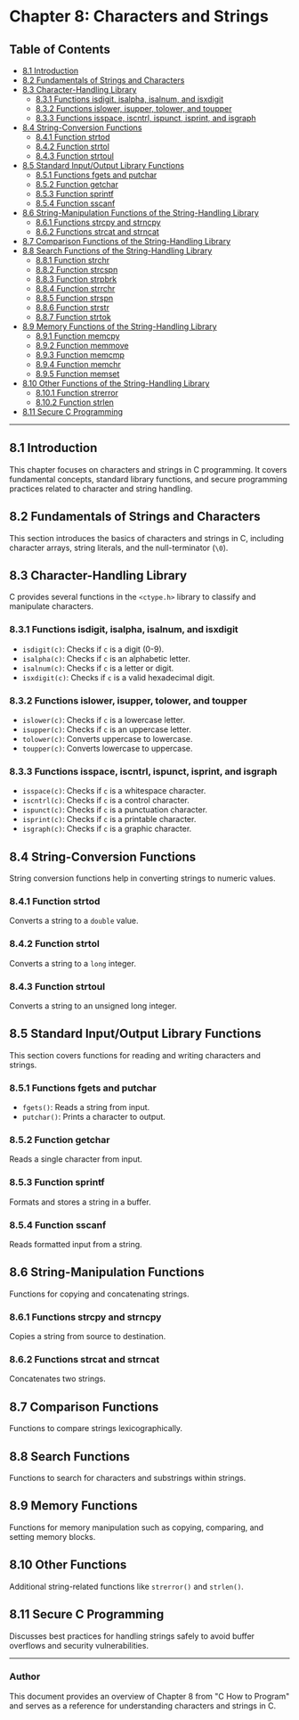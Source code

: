 # Chapter 8: Characters and Strings

## Table of Contents
- [8.1 Introduction](#81-introduction)
- [8.2 Fundamentals of Strings and Characters](#82-fundamentals-of-strings-and-characters)
- [8.3 Character-Handling Library](#83-character-handling-library)
  - [8.3.1 Functions isdigit, isalpha, isalnum, and isxdigit](#831-functions-isdigit-isalpha-isalnum-and-isxdigit)
  - [8.3.2 Functions islower, isupper, tolower, and toupper](#832-functions-islower-isupper-tolower-and-toupper)
  - [8.3.3 Functions isspace, iscntrl, ispunct, isprint, and isgraph](#833-functions-isspace-iscntrl-ispunct-isprint-and-isgraph)
- [8.4 String-Conversion Functions](#84-string-conversion-functions)
  - [8.4.1 Function strtod](#841-function-strtod)
  - [8.4.2 Function strtol](#842-function-strtol)
  - [8.4.3 Function strtoul](#843-function-strtoul)
- [8.5 Standard Input/Output Library Functions](#85-standard-inputoutput-library-functions)
  - [8.5.1 Functions fgets and putchar](#851-functions-fgets-and-putchar)
  - [8.5.2 Function getchar](#852-function-getchar)
  - [8.5.3 Function sprintf](#853-function-sprintf)
  - [8.5.4 Function sscanf](#854-function-sscanf)
- [8.6 String-Manipulation Functions of the String-Handling Library](#86-string-manipulation-functions-of-the-string-handling-library)
  - [8.6.1 Functions strcpy and strncpy](#861-functions-strcpy-and-strncpy)
  - [8.6.2 Functions strcat and strncat](#862-functions-strcat-and-strncat)
- [8.7 Comparison Functions of the String-Handling Library](#87-comparison-functions-of-the-string-handling-library)
- [8.8 Search Functions of the String-Handling Library](#88-search-functions-of-the-string-handling-library)
  - [8.8.1 Function strchr](#881-function-strchr)
  - [8.8.2 Function strcspn](#882-function-strcspn)
  - [8.8.3 Function strpbrk](#883-function-strpbrk)
  - [8.8.4 Function strrchr](#884-function-strrchr)
  - [8.8.5 Function strspn](#885-function-strspn)
  - [8.8.6 Function strstr](#886-function-strstr)
  - [8.8.7 Function strtok](#887-function-strtok)
- [8.9 Memory Functions of the String-Handling Library](#89-memory-functions-of-the-string-handling-library)
  - [8.9.1 Function memcpy](#891-function-memcpy)
  - [8.9.2 Function memmove](#892-function-memmove)
  - [8.9.3 Function memcmp](#893-function-memcmp)
  - [8.9.4 Function memchr](#894-function-memchr)
  - [8.9.5 Function memset](#895-function-memset)
- [8.10 Other Functions of the String-Handling Library](#810-other-functions-of-the-string-handling-library)
  - [8.10.1 Function strerror](#8101-function-strerror)
  - [8.10.2 Function strlen](#8102-function-strlen)
- [8.11 Secure C Programming](#811-secure-c-programming)

---

## 8.1 Introduction
This chapter focuses on characters and strings in C programming. It covers fundamental concepts, standard library functions, and secure programming practices related to character and string handling.

## 8.2 Fundamentals of Strings and Characters
This section introduces the basics of characters and strings in C, including character arrays, string literals, and the null-terminator (`\0`).

## 8.3 Character-Handling Library
C provides several functions in the `<ctype.h>` library to classify and manipulate characters.

### 8.3.1 Functions isdigit, isalpha, isalnum, and isxdigit
- `isdigit(c)`: Checks if `c` is a digit (0-9).
- `isalpha(c)`: Checks if `c` is an alphabetic letter.
- `isalnum(c)`: Checks if `c` is a letter or digit.
- `isxdigit(c)`: Checks if `c` is a valid hexadecimal digit.

### 8.3.2 Functions islower, isupper, tolower, and toupper
- `islower(c)`: Checks if `c` is a lowercase letter.
- `isupper(c)`: Checks if `c` is an uppercase letter.
- `tolower(c)`: Converts uppercase to lowercase.
- `toupper(c)`: Converts lowercase to uppercase.

### 8.3.3 Functions isspace, iscntrl, ispunct, isprint, and isgraph
- `isspace(c)`: Checks if `c` is a whitespace character.
- `iscntrl(c)`: Checks if `c` is a control character.
- `ispunct(c)`: Checks if `c` is a punctuation character.
- `isprint(c)`: Checks if `c` is a printable character.
- `isgraph(c)`: Checks if `c` is a graphic character.

## 8.4 String-Conversion Functions
String conversion functions help in converting strings to numeric values.

### 8.4.1 Function strtod
Converts a string to a `double` value.

### 8.4.2 Function strtol
Converts a string to a `long` integer.

### 8.4.3 Function strtoul
Converts a string to an unsigned long integer.

## 8.5 Standard Input/Output Library Functions
This section covers functions for reading and writing characters and strings.

### 8.5.1 Functions fgets and putchar
- `fgets()`: Reads a string from input.
- `putchar()`: Prints a character to output.

### 8.5.2 Function getchar
Reads a single character from input.

### 8.5.3 Function sprintf
Formats and stores a string in a buffer.

### 8.5.4 Function sscanf
Reads formatted input from a string.

## 8.6 String-Manipulation Functions
Functions for copying and concatenating strings.

### 8.6.1 Functions strcpy and strncpy
Copies a string from source to destination.

### 8.6.2 Functions strcat and strncat
Concatenates two strings.

## 8.7 Comparison Functions
Functions to compare strings lexicographically.

## 8.8 Search Functions
Functions to search for characters and substrings within strings.

## 8.9 Memory Functions
Functions for memory manipulation such as copying, comparing, and setting memory blocks.

## 8.10 Other Functions
Additional string-related functions like `strerror()` and `strlen()`.

## 8.11 Secure C Programming
Discusses best practices for handling strings safely to avoid buffer overflows and security vulnerabilities.

---

### Author
This document provides an overview of Chapter 8 from "C How to Program" and serves as a reference for understanding characters and strings in C.
